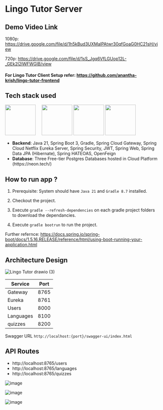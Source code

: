 # Lingo Tutor Server

## Demo Video Link
1080p: https://drive.google.com/file/d/1h5kBud3UXMalPAtwr30qfGoaG0HC21sH/view

720p: https://drive.google.com/file/d/1sS_Jgq6VfLGUop12L-_GEk2I2IWFWGIB/view

#### For Lingo Tutor Client Setup refer: https://github.com/anantha-krish/lingo-tutor-frontend

## Tech stack used


<img class="icon" height="100" src="https://github.com/anantha-krish/lingo-tutor-backend/assets/22259160/2902a21f-656a-4ec8-b35c-16ef34cd8efa" /> &nbsp;  &nbsp; 
<img height="100" src="https://github.com/anantha-krish/lingo-tutor-backend/assets/22259160/ab6c2f99-20b5-4b27-8299-c10f48a2304c" />
<img height="100" src="https://github.com/anantha-krish/lingo-tutor-backend/assets/22259160/2faf4a8f-bc47-454e-a6f5-c0121005c05c" />
<img height="100" src="https://github.com/anantha-krish/lingo-tutor-backend/assets/22259160/9523db48-cd99-420b-a534-99af91c7f4c1" />

<ul>
  <li><b>Backend</b>: Java 21, Spring Boot 3, Gradle, Spring Cloud Gateway, Spring Cloud Netflix  Eureka Server, Spring Security, JWT, Spring Web, Spring Data JPA (Hibernate), Spring HATEOAS, OpenFeign </li>
  <li><b>Database</b>: Three Free-tier Postgres Databases hosted in Cloud Platform (https://neon.tech/)</li>
</ul>

## How to run app ?

1. Prerequisite: System should have `Java 21` and `Gradle 8.7` installed.

1. Checkout the project.
   
3. Execute `gradle --refresh-dependencies` on each gradle project folders to download the dependancies.

4. Execute `gradle bootrun` to run the project. 
   
Further refernce: https://docs.spring.io/spring-boot/docs/1.5.16.RELEASE/reference/html/using-boot-running-your-application.html

## Architecture Design

![Lingo Tutor  drawio (3)](https://github.com/anantha-krish/lingo-tutor-backend/assets/22259160/99244e7b-32ed-47cf-bd79-d59b5b026225)


| Service   | Port |
|-----------|------|
| Gateway   | 8765 |
| Eureka    | 8761 |
| Users     | 8000 |
| Languages | 8100 |
| quizzes   | 8200 |

Swagger URL `http://localhost:{port}/swagger-ui/index.html`

## API Routes
- http://localhost:8765/users
- http://localhost:8765/languages
- http://localhost:8765/quizzes

![image](https://github.com/anantha-krish/lingo-tutor-backend/assets/22259160/4558c402-e347-47c8-88b5-fdc0c1097487)

![image](https://github.com/anantha-krish/lingo-tutor-backend/assets/22259160/f7607885-0650-48ff-a074-0f7f243ec5df)

![image](https://github.com/anantha-krish/lingo-tutor-backend/assets/22259160/cef04cf7-72a9-4f98-9161-200ecfff8602)
